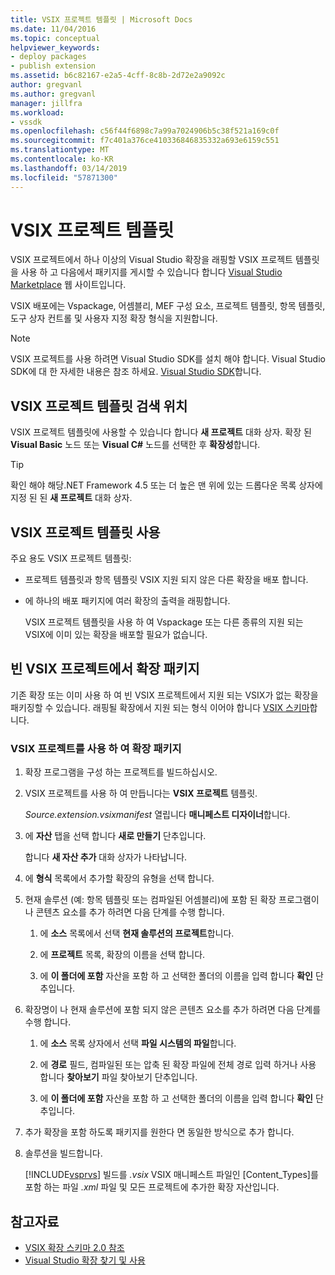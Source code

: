 ```yaml
---
title: VSIX 프로젝트 템플릿 | Microsoft Docs
ms.date: 11/04/2016
ms.topic: conceptual
helpviewer_keywords:
- deploy packages
- publish extension
ms.assetid: b6c82167-e2a5-4cff-8c8b-2d72e2a9092c
author: gregvanl
ms.author: gregvanl
manager: jillfra
ms.workload:
- vssdk
ms.openlocfilehash: c56f44f6898c7a99a7024906b5c38f521a169c0f
ms.sourcegitcommit: f7c401a376ce410336846835332a693e6159c551
ms.translationtype: MT
ms.contentlocale: ko-KR
ms.lasthandoff: 03/14/2019
ms.locfileid: "57871300"
---
```

# <a name="vsix-project-template"></a>VSIX 프로젝트 템플릿
VSIX 프로젝트에서 하나 이상의 Visual Studio 확장을 래핑할 VSIX 프로젝트 템플릿을 사용 하 고 다음에서 패키지를 게시할 수 있습니다 합니다 [Visual Studio Marketplace](https://marketplace.visualstudio.com/) 웹 사이트입니다.

 VSIX 배포에는 Vspackage, 어셈블리, MEF 구성 요소, 프로젝트 템플릿, 항목 템플릿, 도구 상자 컨트롤 및 사용자 지정 확장 형식을 지원합니다.

> [!NOTE]
>  VSIX 프로젝트를 사용 하려면 Visual Studio SDK를 설치 해야 합니다. Visual Studio SDK에 대 한 자세한 내용은 참조 하세요. [Visual Studio SDK](../extensibility/visual-studio-sdk.md)합니다.

## <a name="where-to-find-the-vsix-project-template"></a>VSIX 프로젝트 템플릿 검색 위치
 VSIX 프로젝트 템플릿에 사용할 수 있습니다 합니다 **새 프로젝트** 대화 상자. 확장 된 **Visual Basic** 노드 또는 **Visual C#** 노드를 선택한 후 **확장성**합니다.

> [!TIP]
>  확인 해야 해당.NET Framework 4.5 또는 더 높은 맨 위에 있는 드롭다운 목록 상자에 지정 된 된 **새 프로젝트** 대화 상자.

## <a name="uses-of-the-vsix-project-template"></a>VSIX 프로젝트 템플릿 사용
 주요 용도 VSIX 프로젝트 템플릿:

- 프로젝트 템플릿과 항목 템플릿 VSIX 지원 되지 않은 다른 확장을 배포 합니다.

- 에 하나의 배포 패키지에 여러 확장의 출력을 래핑합니다.

  VSIX 프로젝트 템플릿을 사용 하 여 Vspackage 또는 다른 종류의 지원 되는 VSIX에 이미 있는 확장을 배포할 필요가 없습니다.

## <a name="packaging-an-extension-in-an-empty-vsix-project"></a>빈 VSIX 프로젝트에서 확장 패키지
 기존 확장 또는 이미 사용 하 여 빈 VSIX 프로젝트에서 지원 되는 VSIX가 없는 확장을 패키징할 수 있습니다. 래핑될 확장에서 지원 되는 형식 이어야 합니다 [VSIX 스키마](../extensibility/vsix-extension-schema-2-0-reference.md)합니다.

### <a name="to-package-an-extension-by-using-a-vsix-project"></a>VSIX 프로젝트를 사용 하 여 확장 패키지

1. 확장 프로그램을 구성 하는 프로젝트를 빌드하십시오.

2. VSIX 프로젝트를 사용 하 여 만듭니다는 **VSIX 프로젝트** 템플릿.

    *Source.extension.vsixmanifest* 열립니다 **매니페스트 디자이너**합니다.

3. 에 **자산** 탭을 선택 합니다 **새로 만들기** 단추입니다.

    합니다 **새 자산 추가** 대화 상자가 나타납니다.

4. 에 **형식** 목록에서 추가할 확장의 유형을 선택 합니다.

5. 현재 솔루션 (예: 항목 템플릿 또는 컴파일된 어셈블리)에 포함 된 확장 프로그램이 나 콘텐츠 요소를 추가 하려면 다음 단계를 수행 합니다.

   1.  에 **소스** 목록에서 선택 **현재 솔루션의 프로젝트**합니다.

   2.  에 **프로젝트** 목록, 확장의 이름을 선택 합니다.

   3.  에 **이 폴더에 포함** 자산을 포함 하 고 선택한 폴더의 이름을 입력 합니다 **확인** 단추입니다.

6. 확장명이 나 현재 솔루션에 포함 되지 않은 콘텐츠 요소를 추가 하려면 다음 단계를 수행 합니다.

   1.  에 **소스** 목록 상자에서 선택 **파일 시스템의 파일**합니다.

   2.  에 **경로** 필드, 컴파일된 또는 압축 된 확장 파일에 전체 경로 입력 하거나 사용 합니다 **찾아보기** 파일 찾아보기 단추입니다.

   3.  에 **이 폴더에 포함** 자산을 포함 하 고 선택한 폴더의 이름을 입력 합니다 **확인** 단추입니다.

7. 추가 확장을 포함 하도록 패키지를 원한다 면 동일한 방식으로 추가 합니다.

8. 솔루션을 빌드합니다.

    [!INCLUDE[vsprvs](../code-quality/includes/vsprvs_md.md)] 빌드를 *.vsix* VSIX 매니페스트 파일인 [Content_Types]를 포함 하는 파일 *.xml* 파일 및 모든 프로젝트에 추가한 확장 자산입니다.

## <a name="see-also"></a>참고자료
- [VSIX 확장 스키마 2.0 참조](../extensibility/vsix-extension-schema-2-0-reference.md)
- [Visual Studio 확장 찾기 및 사용](../ide/finding-and-using-visual-studio-extensions.md)
